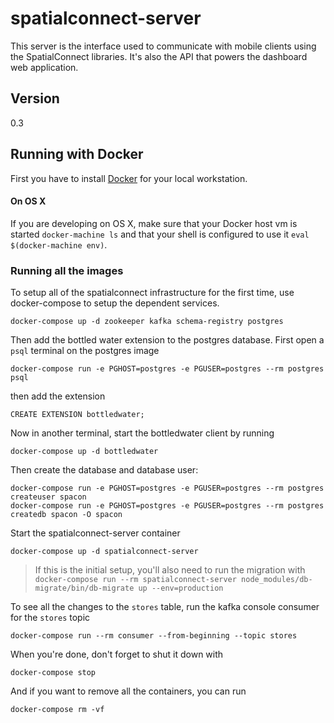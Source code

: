 # spatialconnect-server

This server is the interface used to communicate with mobile clients
using the SpatialConnect libraries.  It's also the API that powers the
dashboard web application.

## Version
0.3

## Running with Docker

First you have to install [Docker](https://docs.docker.com/engine/installation/) for your local workstation.

#### On OS X

If you are developing on OS X, make sure that your Docker host vm is started `docker-machine ls` and that your shell is configured to use it `eval $(docker-machine env)`.


### Running all the images

To setup all of the spatialconnect infrastructure for the first time, use docker-compose to
setup the dependent services.

```
docker-compose up -d zookeeper kafka schema-registry postgres
```

Then add the bottled water extension to the postgres database.  First
open a `psql` terminal on the postgres image

```
docker-compose run -e PGHOST=postgres -e PGUSER=postgres --rm postgres psql
```

then add the extension

```
CREATE EXTENSION bottledwater;
```

Now in another terminal, start the bottledwater client by running

```
docker-compose up -d bottledwater
```

Then create the database and database user:

```
docker-compose run -e PGHOST=postgres -e PGUSER=postgres --rm postgres createuser spacon
docker-compose run -e PGHOST=postgres -e PGUSER=postgres --rm postgres createdb spacon -O spacon
```

Start the spatialconnect-server container

```
docker-compose up -d spatialconnect-server
```

> If this is the initial setup, you'll also need to run the migration with `docker-compose run --rm spatialconnect-server node_modules/db-migrate/bin/db-migrate up --env=production`


To see all the changes to the `stores` table, run the kafka console consumer for the `stores` topic

```
docker-compose run --rm consumer --from-beginning --topic stores
```

When you're done, don't forget to shut it down with

```
docker-compose stop
```

And if you want to remove all the containers, you can run

```
docker-compose rm -vf
```
